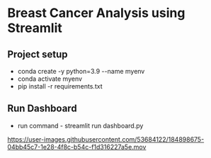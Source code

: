 # Breast Cancer Analysis using Streamlit

## Project setup
  - conda create -y python=3.9 --name myenv
  - conda activate myenv
  - pip install -r requirements.txt
  
## Run Dashboard
  - run command - streamlit run dashboard.py
  
https://user-images.githubusercontent.com/53684122/184898675-04bb45c7-1e28-4f8c-b54c-f1d316227a5e.mov
